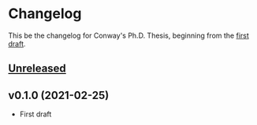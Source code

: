 # Changelog

This be the changelog for Conway's Ph.D. Thesis,
beginning from the [first draft][v0.1.0].


## [Unreleased]


## v0.1.0 (2021-02-25)

- First draft


[Unreleased]: https://github.com/yawnoc/phd-thesis/compare/v0.1.0...HEAD
[v0.1.0]: https://github.com/yawnoc/phd-thesis/releases/tag/v0.1.0
